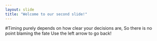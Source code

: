 ```yaml
---
layout: slide
title: "Welcome to our second slide!"
---
```

#Timing purely depends on how clear your decisions are, So there is no point blaming the fate 
Use the left arrow to go back!

